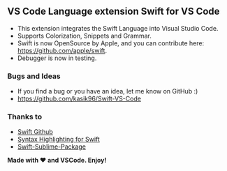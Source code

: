 ## VS Code Language extension Swift for VS Code

* This extension integrates the Swift Language into Visual Studio Code.
* Supports Colorization, Snippets and Grammar.
* Swift is now OpenSource by Apple, and you can contribute here: https://github.com/apple/swift.
* Debugger is now in testing.

### Bugs and Ideas
* If you find a bug or you have an idea, let me know on GitHub :)
* https://github.com/kasik96/Swift-VS-Code

### Thanks to
* [Swift Github](https://github.com/apple/swift)
* [Syntax Highlighting for Swift](https://github.com/P233/Syntax-highlighting-for-Swift)
* [Swift-Sublime-Package](https://github.com/quiqueg/Swift-Sublime-Package)

**Made with ♥ and VSCode. Enjoy!**
